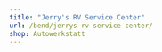```yaml
---
title: "Jerry's RV Service Center"
url: /bend/jerrys-rv-service-center/
shop: Autowerkstatt
---
```

